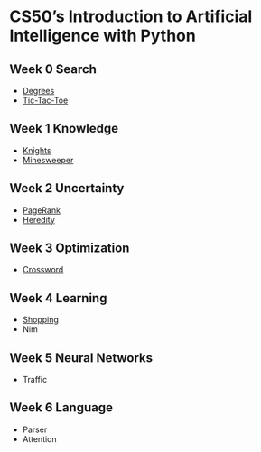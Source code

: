 # CS50’s Introduction to Artificial Intelligence with Python

## Week 0 Search

- [Degrees](degrees)
- [Tic-Tac-Toe](tictactoe)

## Week 1 Knowledge

- [Knights](knights)
- [Minesweeper](minesweeper)

## Week 2 Uncertainty

- [PageRank](pagerank)
- [Heredity](heredity)

## Week 3 Optimization

- [Crossword](crossword)

## Week 4 Learning

- [Shopping](shopping)
- Nim

## Week 5 Neural Networks

- Traffic

## Week 6 Language

- Parser
- Attention
